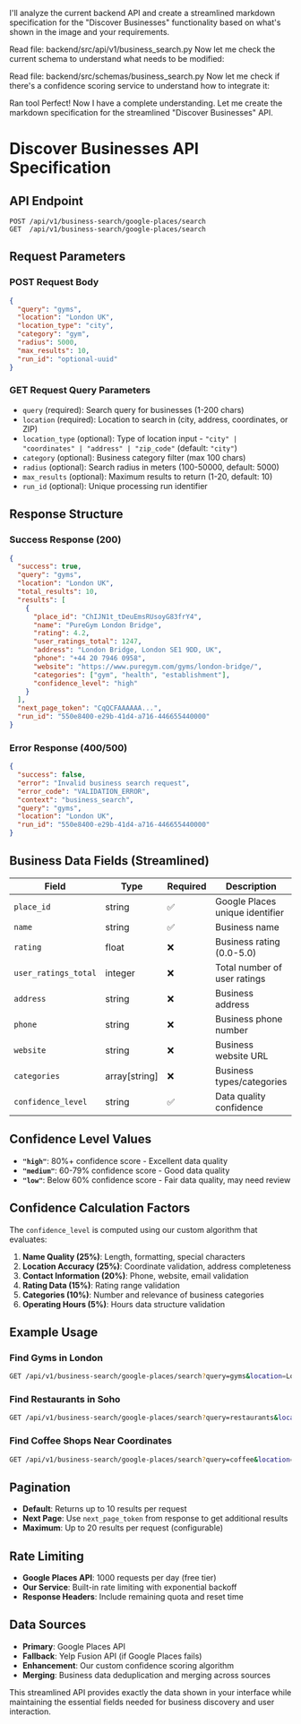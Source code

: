 I'll analyze the current backend API and create a streamlined markdown specification for the "Discover Businesses" functionality based on what's shown in the image and your requirements.

Read file: backend/src/api/v1/business_search.py
Now let me check the current schema to understand what needs to be modified:

Read file: backend/src/schemas/business_search.py
Now let me check if there's a confidence scoring service to understand how to integrate it:

Ran tool
Perfect! Now I have a complete understanding. Let me create the markdown specification for the streamlined "Discover Businesses" API.

# **Discover Businesses API Specification**

## **API Endpoint**
```
POST /api/v1/business-search/google-places/search
GET  /api/v1/business-search/google-places/search
```

## **Request Parameters**

### **POST Request Body**
```json
{
  "query": "gyms",
  "location": "London UK",
  "location_type": "city",
  "category": "gym",
  "radius": 5000,
  "max_results": 10,
  "run_id": "optional-uuid"
}
```

### **GET Request Query Parameters**
- `query` (required): Search query for businesses (1-200 chars)
- `location` (required): Location to search in (city, address, coordinates, or ZIP)
- `location_type` (optional): Type of location input - `"city" | "coordinates" | "address" | "zip_code"` (default: `"city"`)
- `category` (optional): Business category filter (max 100 chars)
- `radius` (optional): Search radius in meters (100-50000, default: 5000)
- `max_results` (optional): Maximum results to return (1-20, default: 10)
- `run_id` (optional): Unique processing run identifier

## **Response Structure**

### **Success Response (200)**
```json
{
  "success": true,
  "query": "gyms",
  "location": "London UK",
  "total_results": 10,
  "results": [
    {
      "place_id": "ChIJN1t_tDeuEmsRUsoyG83frY4",
      "name": "PureGym London Bridge",
      "rating": 4.2,
      "user_ratings_total": 1247,
      "address": "London Bridge, London SE1 9DD, UK",
      "phone": "+44 20 7946 0958",
      "website": "https://www.puregym.com/gyms/london-bridge/",
      "categories": ["gym", "health", "establishment"],
      "confidence_level": "high"
    }
  ],
  "next_page_token": "CqQCFAAAAAA...",
  "run_id": "550e8400-e29b-41d4-a716-446655440000"
}
```

### **Error Response (400/500)**
```json
{
  "success": false,
  "error": "Invalid business search request",
  "error_code": "VALIDATION_ERROR",
  "context": "business_search",
  "query": "gyms",
  "location": "London UK",
  "run_id": "550e8400-e29b-41d4-a716-446655440000"
}
```

## **Business Data Fields (Streamlined)**

| Field | Type | Required | Description | Example |
|-------|------|----------|-------------|---------|
| `place_id` | string | ✅ | Google Places unique identifier | `"ChIJN1t_tDeuEmsRUsoyG83frY4"` |
| `name` | string | ✅ | Business name | `"PureGym London Bridge"` |
| `rating` | float | ❌ | Business rating (0.0-5.0) | `4.2` |
| `user_ratings_total` | integer | ❌ | Total number of user ratings | `1247` |
| `address` | string | ❌ | Business address | `"London Bridge, London SE1 9DD, UK"` |
| `phone` | string | ❌ | Business phone number | `"+44 20 7946 0958"` |
| `website` | string | ❌ | Business website URL | `"https://www.puregym.com/gyms/london-bridge/"` |
| `categories` | array[string] | ❌ | Business types/categories | `["gym", "health", "establishment"]` |
| `confidence_level` | string | ✅ | Data quality confidence | `"high" \| "medium" \| "low"` |

## **Confidence Level Values**

- **`"high"`**: 80%+ confidence score - Excellent data quality
- **`"medium"`**: 60-79% confidence score - Good data quality  
- **`"low"`**: Below 60% confidence score - Fair data quality, may need review

## **Confidence Calculation Factors**

The `confidence_level` is computed using our custom algorithm that evaluates:

1. **Name Quality (25%)**: Length, formatting, special characters
2. **Location Accuracy (25%)**: Coordinate validation, address completeness
3. **Contact Information (20%)**: Phone, website, email validation
4. **Rating Data (15%)**: Rating range validation
5. **Categories (10%)**: Number and relevance of business categories
6. **Operating Hours (5%)**: Hours data structure validation

## **Example Usage**

### **Find Gyms in London**
```bash
GET /api/v1/business-search/google-places/search?query=gyms&location=London UK&max_results=10
```

### **Find Restaurants in Soho**
```bash
GET /api/v1/business-search/google-places/search?query=restaurants&location=Soho London&category=restaurant&radius=2000
```

### **Find Coffee Shops Near Coordinates**
```bash
GET /api/v1/business-search/google-places/search?query=coffee&location=51.5074,-0.1278&location_type=coordinates&radius=1000
```

## **Pagination**

- **Default**: Returns up to 10 results per request
- **Next Page**: Use `next_page_token` from response to get additional results
- **Maximum**: Up to 20 results per request (configurable)

## **Rate Limiting**

- **Google Places API**: 1000 requests per day (free tier)
- **Our Service**: Built-in rate limiting with exponential backoff
- **Response Headers**: Include remaining quota and reset time

## **Data Sources**

- **Primary**: Google Places API
- **Fallback**: Yelp Fusion API (if Google Places fails)
- **Enhancement**: Our custom confidence scoring algorithm
- **Merging**: Business data deduplication and merging across sources

This streamlined API provides exactly the data shown in your interface while maintaining the essential fields needed for business discovery and user interaction.